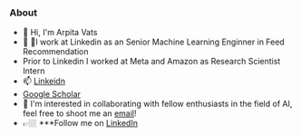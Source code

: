 ### About

- 👋 Hi, I'm Arpita Vats
- 💼 🎵I work at Linkedin as an Senior Machine Learning Enginner in Feed Recommendation
- Prior to Linkedin I worked at Meta and Amazon as Research Scientist Intern
- 📫  [Linkeidn](https://www.linkedin.com/in/arpita-v-0a14a422/)
- [Google Scholar](https://scholar.google.com/citations?user=6s2eRbIAAAAJ&hl=en)
- 👯 I'm interested in collaborating with fellow enthusiasts in the field of AI, feel free to shoot me an [email](arpita.vats09@gmail.com)! 
- 👉🏼 ***Follow me on [LinkedIn](https://www.linkedin.com/in/arpita-v-0a14a422/) 

